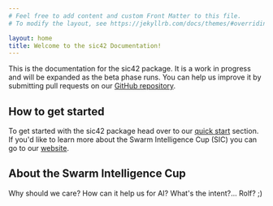 ```yaml
---
# Feel free to add content and custom Front Matter to this file.
# To modify the layout, see https://jekyllrb.com/docs/themes/#overriding-theme-defaults

layout: home
title: Welcome to the sic42 Documentation!
---
```


This is the documentation for the sic42 package. It is a work in progress and will be expanded as the beta phase runs. You can help us improve it by submitting pull requests on our [GitHub repository](https://github.com/michaelhodel/sic "SIC Documentation").

## How to get started

To get started with the sic42 package head over to our [quick start](/quick-start/) section. If you'd like to learn more about the Swarm Intelligence Cup (SIC) you can go to our [website](https://lab42.global/sic/).

## About the Swarm Intelligence Cup

Why should we care? How can it help us for AI? What's the intent?... Rolf? ;)
